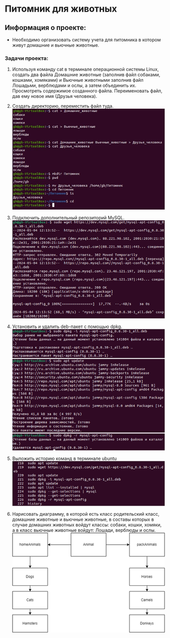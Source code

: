 
# Питомник для животных

## Информация о проекте: ##
- Необходимо организовать систему учета для питомника в котором живут
домашние и вьючные животные.

### Задачи проекта: ###
1. Используя команду cat в терминале операционной системы Linux, создать
два файла Домашние животные (заполнив файл собаками, кошками,
хомяками) и Вьючные животными заполнив файл Лошадьми, верблюдами и
ослы, а затем объединить их. Просмотреть содержимое созданного файла.
Переименовать файл, дав ему новое имя (Друзья человека).
2. Создать директорию, переместить файл туда.
![выполнение заданий 1 и 2](/images/image_1.png)

3. Подключить дополнительный репозиторий MySQL.
![image_2](/images/image_2.png)

4. Установить и удалить deb-пакет с помощью dpkg.
![image_3](images\image_3.PNG)
![image_4](images\image_4.PNG)
![image_5](/images/image_5.PNG)

5. Выложить историю команд в терминале ubuntu
![image_6](/images/image_6.PNG)

6. Нарисовать диаграмму, в которой есть класс родительский класс, домашние
животные и вьючные животные, в составы которых в случае домашних
животных войдут классы: собаки, кошки, хомяки, а в класс вьючные животные
войдут: Лошади, верблюды и ослы.
![image_7](/images/image_7.PNG)


